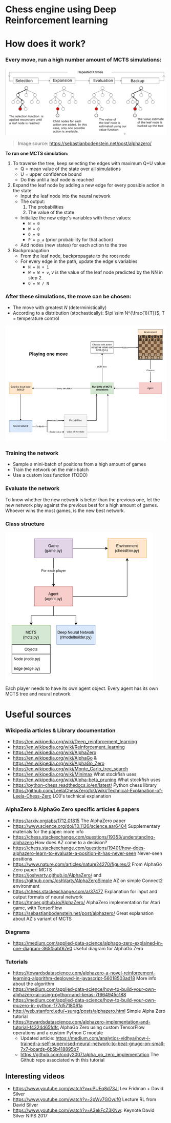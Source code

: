 # Chess engine using Deep Reinforcement learning

# How does it work?

### Every move, run a high number amount of MCTS simulations:

![MCTS steps for 1 simulation](img/MCTS-steps.png "MCTS steps for 1 simulation")

> Image source: https://sebastianbodenstein.net/post/alphazero/

**To run one MCTS simulation:**

1. To traverse the tree, keep selecting the edges with maximum Q+U value
	* Q = mean value of the state over all simulations
	* U = upper confidence bound
	* Do this until a leaf node is reached
2. Expand the leaf node by adding a new edge for every possible action in the state
	* Input the leaf node into the neural network
	* The output:
		1) The probabilities 
		2) The value of the state
	* Initialize the new edge's variables with these values:
		* `N = 0`
		* `W = 0` 
		* `Q = 0`
		* `P = p_a` (prior probability for that action)
	* Add nodes (new states) for each action to the tree
3. Backpropagation
	* From the leaf node, backpropagate to the root node
	* For every edge in the path, update the edge's variables
		* `N = N + 1`
		* `W = W + v`, v is the value of the leaf node predicted by the NN in step 2.
		* `Q = W / N`

### After these simulations, the move can be chosen:

* The move with greatest $N$ (deterministically)
* According to a distribution (stochastically): $\pi \sim N^{\frac{1}{T}}$, T = temperature control

![Playing one move](img/ChessRL-schematic.png "Playing one move")

### Training the network

* Sample a mini-batch of positions from a high amount of games
* Train the network on the mini-batch
* Use a custom loss function (TODO)

### Evaluate the network

To know whether the new network is better than the previous one, let the new network play
against the previous best for a high amount of games. Whoever wins the most games, is the new best network.

### Class structure

![Class structure](img/class-structure.png "Class structure")

Each player needs to have its own agent object. Every agent has its own 
MCTS tree and neural network.


# Useful sources

### Wikipedia articles & Library documentation

* https://en.wikipedia.org/wiki/Deep_reinforcement_learning
* https://en.wikipedia.org/wiki/Reinforcement_learning
* https://en.wikipedia.org/wiki/AlphaZero
* https://en.wikipedia.org/wiki/AlphaGo & https://en.wikipedia.org/wiki/AlphaGo_Zero
* https://en.wikipedia.org/wiki/Monte_Carlo_tree_search
* https://en.wikipedia.org/wiki/Minimax What stockfish uses
* https://en.wikipedia.org/wiki/Alpha-beta_pruning What stockfish uses
* https://python-chess.readthedocs.io/en/latest/ Python chess library
* https://github.com/LeelaChessZero/lc0/wiki/Technical-Explanation-of-Leela-Chess-Zero  LC0's technical explanation


### AlphaZero & AlphaGo Zero specific articles & papers

* https://arxiv.org/abs/1712.01815 The AlphaZero paper
* https://www.science.org/doi/10.1126/science.aar6404 Supplementary materials for the paper: more info
* https://chess.stackexchange.com/questions/19353/understanding-alphazero How does AZ come to a decision?
* https://chess.stackexchange.com/questions/19401/how-does-alphazero-learn-to-evaluate-a-position-it-has-never-seen Never-seen positions
* https://www.nature.com/articles/nature24270/figures/2 From AlphaGo Zero paper: MCTS 
* https://joshvarty.github.io/AlphaZero/ and https://github.com/JoshVarty/AlphaZeroSimple AZ on simple Connect2 environment
* https://chess.stackexchange.com/a/37477 Explanation for input and output formats of neural network 
* https://tmoer.github.io/AlphaZero/ AlphaZero implementation for Atari game, with TensorFlow
* https://sebastianbodenstein.net/post/alphazero/ Great explanation about AZ's variant of MCTS 

### Diagrams

* https://medium.com/applied-data-science/alphago-zero-explained-in-one-diagram-365f5abf67e0  Useful diagram for AlphaGo Zero


### Tutorials

* https://towardsdatascience.com/alphazero-a-novel-reinforcement-learning-algorithm-deployed-in-javascript-56018503ad18 More info about the algorithm
* https://medium.com/applied-data-science/how-to-build-your-own-alphazero-ai-using-python-and-keras-7f664945c188
* https://medium.com/applied-data-science/how-to-build-your-own-muzero-in-python-f77d5718061a
* http://web.stanford.edu/~surag/posts/alphazero.html Simple Alpha Zero tutorial
* https://towardsdatascience.com/alphazero-implementation-and-tutorial-f4324d65fdfc AlphaGo Zero using custom TensorFlow operations and a custom Python C module 
	* Updated article: https://medium.com/analytics-vidhya/how-i-trained-a-self-supervised-neural-network-to-beat-gnugo-on-small-7x7-boards-6b5b418895b7
	* https://github.com/cody2007/alpha_go_zero_implementation The Github repo associated with this tutorial



## Interesting videos

* https://www.youtube.com/watch?v=uPUEq8d73JI Lex Fridman + David Silver
* https://www.youtube.com/watch?v=2pWv7GOvuf0 Lecture RL from David Silver
* https://www.youtube.com/watch?v=A3ekFcZ3KNw: Keynote David Silver NIPS 2017